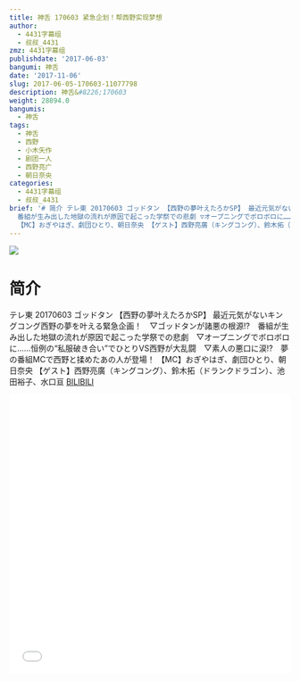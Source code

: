 ```yaml
---
title: 神舌 170603 紧急企划！帮西野实现梦想
author:
  - 4431字幕组
  - 叔叔_4431
zmz: 4431字幕组
publishdate: '2017-06-03'
bangumi: 神舌
date: '2017-11-06'
slug: 2017-06-05-170603-11077798
description: 神舌&#8226;170603
weight: 28894.0
bangumis:
  - 神舌
tags:
  - 神舌
  - 西野
  - 小木矢作
  - 剧团一人
  - 西野亮广
  - 朝日奈央
categories:
  - 4431字幕组
  - 叔叔_4431
brief: '# 简介 テレ東 20170603 ゴッドタン 【西野の夢叶えたろかSP】 最近元気がないキングコング西野の夢を叶える緊急企画！ ▽ゴッドタンが諸悪の根源!?
  番組が生み出した地獄の流れが原因で起こった学祭での悲劇 ▽オープニングでボロボロに……恒例の“私服破き合い”でひとりVS西野が大乱闘 ▽素人の悪口に涙!? 夢の番組MCで西野と揉めたあの人が登場！
  【MC】おぎやはぎ、劇団ひとり、朝日奈央 【ゲスト】西野亮廣（キングコング）、鈴木拓（ドランクドラゴン）、池田裕子、水口亘'
---
```

![](https://i.imgur.com/ezd5lik.png)
# 简介  
テレ東 20170603 ゴッドタン
【西野の夢叶えたろかSP】
最近元気がないキングコング西野の夢を叶える緊急企画！　▽ゴッドタンが諸悪の根源!?　番組が生み出した地獄の流れが原因で起こった学祭での悲劇　▽オープニングでボロボロに……恒例の“私服破き合い”でひとりVS西野が大乱闘　▽素人の悪口に涙!?　夢の番組MCで西野と揉めたあの人が登場！
【MC】おぎやはぎ、劇団ひとり、朝日奈央
【ゲスト】西野亮廣（キングコング）、鈴木拓（ドランクドラゴン）、池田裕子、水口亘
  [BILIBILI](https://www.bilibili.com/video/av11077798/)

  <iframe src="//www.bilibili.com/blackboard/player.html?aid=11077798" width="100%" height="500" frameborder="0" allowfullscreen="allowfullscreen"></iframe>
